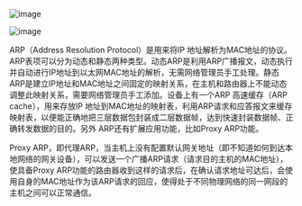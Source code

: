 ![image](https://github.com/user-attachments/assets/f883d3cb-6aa1-4adb-849c-e2290b133edf)

![image](https://github.com/user-attachments/assets/2d73f935-8e40-449f-a91e-d6c15d48653b)


ARP（Address Resolution Protocol）是用来将IP 地址解析为MAC地址的协议。ARP表项可以分为动态和静态两种类型。动态ARP是利用ARP广播报文，动态执行并自动进行IP地址到以太网MAC地址的解析，无需网络管理员手工处理。静态ARP是建立IP地址和MAC地址之间固定的映射关系，在主机和路由器上不能动态调整此映射关系，需要网络管理员手工添加。设备上有一个ARP 高速缓存（ARP cache），用来存放IP 地址到MAC地址的映射表，利用ARP请求和应答报文来缓存映射表，以便能正确地把三层数据包封装成二层数据帧，达到快速封装数据帧、正确转发数据的目的。另外 ARP还有扩展应用功能，比如Proxy ARP功能。

Proxy ARP，即代理ARP，当主机上没有配置默认网关地址（即不知道如何到达本地网络的网关设备），可以发送一个广播ARP请求（请求目的主机的MAC地址），使具备Proxy ARP功能的路由器收到这样的请求后，在确认请求地址可达后，会使用自身的MAC地址作为该ARP请求的回应，使得处于不同物理网络的同一网段的主机之间可以正常通信。
